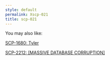 ```yaml
---
style: default
permalink: Xscp-021
title: scp-021
---
```

You may also like:

[SCP-1680: Tyler](http://scp-wiki.net/scp-1680)

[SCP-2212: [MASSIVE DATABASE CORRUPTION]](http://scp-wiki.net/scp-2212)
